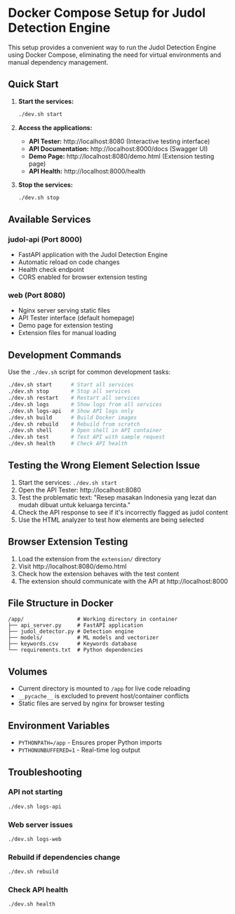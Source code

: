 # Docker Compose Setup for Judol Detection Engine

This setup provides a convenient way to run the Judol Detection Engine using Docker Compose, eliminating the need for virtual environments and manual dependency management.

## Quick Start

1. **Start the services:**

   ```bash
   ./dev.sh start
   ```

2. **Access the applications:**

   - **API Tester:** http://localhost:8080 (Interactive testing interface)
   - **API Documentation:** http://localhost:8000/docs (Swagger UI)
   - **Demo Page:** http://localhost:8080/demo.html (Extension testing page)
   - **API Health:** http://localhost:8000/health

3. **Stop the services:**
   ```bash
   ./dev.sh stop
   ```

## Available Services

### judol-api (Port 8000)

- FastAPI application with the Judol Detection Engine
- Automatic reload on code changes
- Health check endpoint
- CORS enabled for browser extension testing

### web (Port 8080)

- Nginx server serving static files
- API Tester interface (default homepage)
- Demo page for extension testing
- Extension files for manual loading

## Development Commands

Use the `./dev.sh` script for common development tasks:

```bash
./dev.sh start      # Start all services
./dev.sh stop       # Stop all services
./dev.sh restart    # Restart all services
./dev.sh logs       # Show logs from all services
./dev.sh logs-api   # Show API logs only
./dev.sh build      # Build Docker images
./dev.sh rebuild    # Rebuild from scratch
./dev.sh shell      # Open shell in API container
./dev.sh test       # Test API with sample request
./dev.sh health     # Check API health
```

## Testing the Wrong Element Selection Issue

1. Start the services: `./dev.sh start`
2. Open the API Tester: http://localhost:8080
3. Test the problematic text: "Resep masakan Indonesia yang lezat dan mudah dibuat untuk keluarga tercinta."
4. Check the API response to see if it's incorrectly flagged as judol content
5. Use the HTML analyzer to test how elements are being selected

## Browser Extension Testing

1. Load the extension from the `extension/` directory
2. Visit http://localhost:8080/demo.html
3. Check how the extension behaves with the test content
4. The extension should communicate with the API at http://localhost:8000

## File Structure in Docker

```
/app/                 # Working directory in container
├── api_server.py     # FastAPI application
├── judol_detector.py # Detection engine
├── models/           # ML models and vectorizer
├── keywords.csv      # Keywords database
└── requirements.txt  # Python dependencies
```

## Volumes

- Current directory is mounted to `/app` for live code reloading
- `__pycache__` is excluded to prevent host/container conflicts
- Static files are served by nginx for browser testing

## Environment Variables

- `PYTHONPATH=/app` - Ensures proper Python imports
- `PYTHONUNBUFFERED=1` - Real-time log output

## Troubleshooting

### API not starting

```bash
./dev.sh logs-api
```

### Web server issues

```bash
./dev.sh logs-web
```

### Rebuild if dependencies change

```bash
./dev.sh rebuild
```

### Check API health

```bash
./dev.sh health
```
